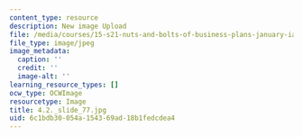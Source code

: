 ```yaml
---
content_type: resource
description: New image Upload
file: /media/courses/15-s21-nuts-and-bolts-of-business-plans-january-iap-2014/6c1bdb30054a154369ad18b1fedcdea4_4.2._slide_77.jpg
file_type: image/jpeg
image_metadata:
  caption: ''
  credit: ''
  image-alt: ''
learning_resource_types: []
ocw_type: OCWImage
resourcetype: Image
title: 4.2._slide_77.jpg
uid: 6c1bdb30-054a-1543-69ad-18b1fedcdea4
---
```

